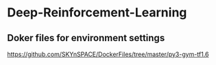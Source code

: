 # Deep-Reinforcement-Learning

## Doker files for environment settings
https://github.com/SKYnSPACE/DockerFiles/tree/master/py3-gym-tf1.6
